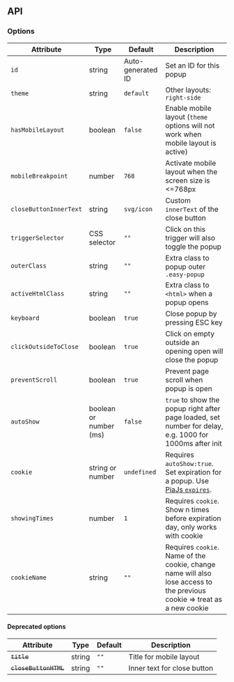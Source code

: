 ## API

### Options

| Attribute              | Type                   | Default           | Description                                                                                                              | 
|------------------------|------------------------|-------------------|--------------------------------------------------------------------------------------------------------------------------|
| `id`                   | string                 | Auto-generated ID | Set an ID for this popup                                                                                                 |
| `theme`                | string                 | `default`         | Other layouts: `right-side`                                                                                              |
| `hasMobileLayout`      | boolean                | `false`           | Enable mobile layout (`theme` options will not work when mobile layout is active)                                        |
| `mobileBreakpoint`     | number                 | `768`             | Activate mobile layout when the screen size is <=768px                                                                   |
| `closeButtonInnerText` | string                 | `svg/icon`        | Custom `innerText` of the close button                                                                                   |
| `triggerSelector`      | CSS selector           | `""`              | Click on this trigger will also toggle the popup                                                                         |
| `outerClass`           | string                 | `""`              | Extra class to popup outer `.easy-popup`                                                                                 |
| `activeHtmlClass`      | string                 | `""`              | Extra class to `<html>` when a popup opens                                                                               |
| `keyboard`             | boolean                | `true`            | Close popup by pressing ESC key                                                                                          |
| `clickOutsideToClose`  | boolean                | `true`            | Click on empty outside an opening open will close the popup                                                              |
| `preventScroll`        | boolean                | `true`            | Prevent page scroll when popup is open                                                                                   |
| `autoShow`             | boolean or number (ms) | `false`           | `true` to show the popup right after page loaded, set number for delay, e.g. 1000 for 1000ms after init                  |
| `cookie`               | string or number       | `undefined`       | Requires `autoShow:true`. Set expiration for a popup. Use [PiaJs `expires`](https://github.com/phucbm/pia#set-expires).  |
| `showingTimes`         | number                 | `1`               | Requires `cookie`. Show n times before expiration day, only works with cookie                                            |
| `cookieName`           | string                 | `""`              | Requires `cookie`. Name of the cookie, change name will also lose access to the previous cookie => treat as a new cookie |

#### Deprecated options

| Attribute             | Type   | Default | Description                 | 
|-----------------------|--------|---------|-----------------------------|
| ~~`title`~~           | string | `""`    | Title for mobile layout     |
| ~~`closeButtonHTML`~~ | string | `""`    | Inner text for close button |